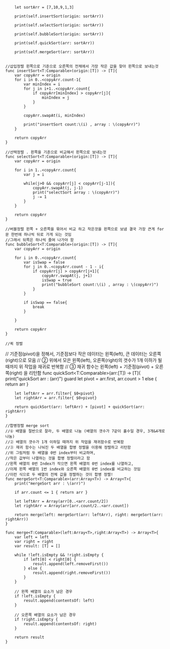         let sortArr = [7,10,9,1,3]
        
        print(self.insertSort(origin: sortArr))
        
        print(self.selectSort(origin: sortArr))
        
        print(self.bubbleSort(origin: sortArr))
        
        print(self.quickSort(arr: sortArr))
        
        print(self.mergeSort(arr: sortArr))
    
    
    //삽입정렬 왼쪽으로 기준으로 오른쪽의 전체에서 가장 작은 값을 찾아 왼쪽으로 보내는것
    func insertSort<T:Comparable>(origin:[T]) -> [T]{
        var copyArr = origin
        for i in 0..<copyArr.count-1{
            var minIndex = i
            for j in i+1..<copyArr.count{
                if copyArr[minIndex] > copyArr[j]{
                    minIndex = j
                }
            }
            
            copyArr.swapAt(i, minIndex)
            
            print("insertSort count:\(i) , array : \(copyArr)")
        }
        
        return copyArr
    }
    
    //선택정렬 . 왼쪽을 기준으로 비교해서 왼쪽으로 보내는것
    func selectSort<T:Comparable>(origin:[T]) -> [T]{
        var copyArr = origin
        
        for i in 1..<copyArr.count{
            var j = i
            
            while(j>0 && copyArr[j] < copyArr[j-1]){
                copyArr.swapAt(j, j-1)
                print("selectSort array : \(copyArr)")
                j -= 1
            }
        }
        
        return copyArr
    }
    
    //버블정렬 왼쪽 + 오른쪽을 묶어서 비교 하고 작은것을 왼쪽으로 보냄 결국 가장 큰게 for문 한번에 하나씩 뒤로 가게 되는 것임
    //그래서 뒤쪽은 하나씩 줄여 나가야 함
    func bubbleSort<T:Comparable>(origin:[T]) -> [T]{
        var copyArr = origin
        
        for i in 0..<copyArr.count{
            var isSwap = false
            for j in 0..<copyArr.count - 1 - i{
                if copyArr[j] > copyArr[j+1]{
                    copyArr.swapAt(j, j+1)
                    isSwap = true
                    print("bubbleSort count:\(i) , array : \(copyArr)")
                }
            }
            
            if isSwap == false{
                break
            }
            
        }
        
        return copyArr
    }
    
    //퀵 정렬
//    기준점(pivot)을 정해서, 기준점보다 작은 데이터는 왼쪽(left), 큰 데이터는 오른쪽(right)으로 모음
//    ② 위에서 모은 왼쪽(left), 오른쪽(right)의 갯수가 1개 이하가 될 때까지 위 작업을 재귀로 반복함
//    ③ 재귀 함수는 왼쪽(left) + 기준점(pivot) + 오른쪽(right) 을 리턴함
    func quickSort<T:Comparable>(arr:[T]) -> [T]{
        print("quickSort arr : \(arr)")
        guard let pivot = arr.first, arr.count > 1 else { return arr }
        
        let leftArr = arr.filter{ $0<pivot}
        let rightArr = arr.filter{ $0>pivot}
        
        return quickSort(arr: leftArr) + [pivot] + quickSort(arr: rightArr)
    }
    
    //합병정렬 merge sort
    //① 배열을 절반으로 잘라, 두 배열로 나눔 (배열의 갯수가 7같이 홀수일 경우, 3개&4개로 나눔)
    //② 배열의 갯수가 1개 이하일 때까지 위 작업을 재귀함수로 반복함
    //③ 재귀 함수는 나눠진 두 배열을 합병 정렬을 이용해 정렬하고 리턴함
    //위 그림처럼 두 배열을 0번 index부터 비교하며,
    //작은 값부터 나열하는 것을 합병 정렬이라고 함
    //왼쪽 배열의 0번 Index가 작으면 왼쪽 배열의 0번 index를 나열하고,
    //이제 왼쪽 배열의 1번 index와 오른쪽 배열의 0번 index를 비교하는 것임
    //이런 식으로 두 배열의 전체 값을 정렬하는 것이 합병 정렬!
    func mergeSort<T:Comparable>(arr:Array<T>) -> Array<T>{
        print("mergeSort arr : \(arr)")

        if arr.count <= 1 { return arr }
        
        let leftArr = Array(arr[0..<arr.count/2])
        let rightArr = Array(arr[arr.count/2..<arr.count])
        
        return merge(left: mergeSort(arr: leftArr), right: mergeSort(arr: rightArr))
    }
    
    func merge<T:Comparable>(left:Array<T>,right:Array<T>) -> Array<T>{
        var left = left
        var right = right
        var result: [T] = []

        while !left.isEmpty && !right.isEmpty {
            if left[0] < right[0] {
                result.append(left.removeFirst())
            } else {
                result.append(right.removeFirst())
            }
        }
        
        // 왼쪽 배열의 요소가 남은 경우
        if !left.isEmpty {
            result.append(contentsOf: left)
        }
        
        // 오른쪽 배열의 요소가 남은 경우
        if !right.isEmpty {
            result.append(contentsOf: right)
        }
        
        return result
    }

